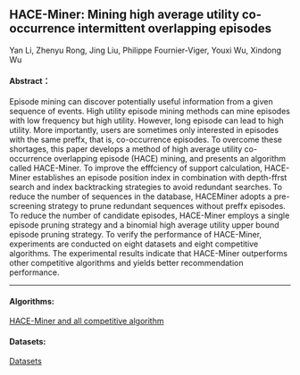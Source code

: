 ##  HACE-Miner: Mining high average utility co-occurrence intermittent overlapping episodes

Yan Li, Zhenyu Rong, Jing Liu, Philippe Fournier-Viger, Youxi Wu, Xindong Wu

####  Abstract：
Episode mining can discover potentially useful information from a given sequence of events. High utility episode mining methods can mine episodes with low frequency but high utility. However, long episode can lead to high utility. More importantly, users are sometimes only interested in episodes with the same preffx, that is, co-occurrence episodes. To overcome these shortages, this paper develops a method of high average utility co-occurrence overlapping episode (HACE) mining, and presents an algorithm called HACE-Miner. To improve the efffciency of support calculation, HACE-Miner establishes an episode position index in combination with depth-ffrst search and index backtracking strategies to avoid redundant searches. To reduce the number of sequences in the database, HACEMiner adopts a pre-screening strategy to prune redundant sequences without preffx episodes. To reduce the number of candidate episodes, HACE-Miner employs a single episode pruning strategy and a binomial high average utility upper bound episode pruning strategy. To verify the performance of HACE-Miner, experiments are conducted on eight datasets and eight competitive algorithms. The experimental results indicate that HACE-Miner outperforms other competitive algorithms and yields better recommendation performance. 

---

#### Algorithms:
[HACE-Miner and all competitive algorithm](https://github.com/wuc567/Pattern-Mining/tree/master/HACE-Miner/code)

#### Datasets:
[Datasets](https://github.com/wuc567/Pattern-Mining/tree/master/HACE-Miner/datasets)
